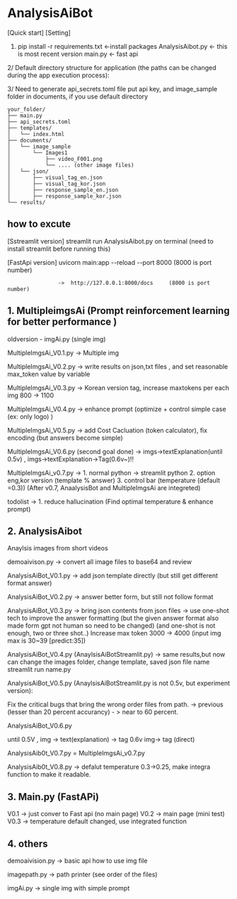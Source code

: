 # AnalysisAiBot

[Quick start]
 [Setting]
 1. pip install -r requirements.txt  <-install packages 
AnalysisAibot.py <- this is most recent version
main.py <- fast api

 2/ Default directory structure for  application (the paths can be changed during the app execution process):

  3/ Need to generate  api_secrets.toml file put api key, and image_sample folder in documents, if you use default directory
```plaintext
your_folder/
├── main.py
├── api_secrets.toml
├── templates/
│   └── index.html
├── documents/
│   └── image_sample
│       └── Images1
│           ├── video_F001.png
│           └── .... (other image files)
│   └── json/
│       ├── visual_tag_en.json
│       ├── visual_tag_kor.json
│       ├── response_sample_en.json
│       ├── response_sample_kor.json
└── results/ 

```
## how to excute

[Sstreamlit version] streamlit run AnalysisAibot.py on terminal  (need to install streamlit before running this) 

[FastApi version] uvicorn main:app --reload --port 8000  (8000 is port number)   

                    ->  http://127.0.0.1:8000/docs     (8000 is port number)
                  

## 1. MultipleimgsAi (Prompt reinforcement learning for better performance )

oldversion - imgAi.py (single img)

MultipleImgsAi_V0.1.py  ->  Multiple img

MultipleImgsAi_V0.2.py  -> write results on json,txt files , and set reasonable max_token value by variable

MultipleImgsAi_V0.3.py -> Korean version tag, increase maxtokens per each img 800 -> 1100 

MultipleImgsAi_V0.4.py -> enhance prompt (optimize + control simple case (ex: only logo) )

MultipleImgsAi_V0.5.py -> add Cost Cacluation (token calculator), fix encoding (but  answers become simple)

MultipleImgsAi_V0.6.py (second goal done) ->  imgs->textExplanation(until 0.5v) , imgs->textExplanation->Tag(0.6v~)!!

MultipleImgsAi_v0.7.py -> 1. normal python -> streamlit python
                          2. option eng,kor version (template % answer)
                          3. control bar (temperature (default =0.3)) 
(After v0.7, AnaalysisBot and MultipleImgsAi are integreted)


todolist -> 1. reduce hallucination (Find optimal temperature & enhance prompt)
                          
## 2. AnalysisAibot
Anaylsis images from short videos


demoaivison.py -> convert all image files to base64 and review

AnalysisAiBot_V0.1.py -> add json template directly (but still get different format answer)

AnalysisAiBot_V0.2.py  -> answer better form, but still not follow format

AnalysisAiBot_V0.3.py  -> bring json contents from json files
                      -> use one-shot tech to improve the answer formatting 
                        (but the given answer format also made form gpt not human so need to be changed)
                        (and one-shot is not enough, two or three shot..)
                        Increase max token 3000 -> 4000
                        (input img max is 30~39 [predict:35])

AnalysisAiBot_V0.4.py (AnaylsisAiBotStreamlit.py) -> same results,but now can change the images folder, change template, saved json file name
  streamlit run name.py



AnalysisAiBot_V0.5.py (AnaylsisAiBotStreamlit.py is not 0.5v, but experiment version):

Fix the critical bugs that bring the wrong order files from path. ->  previous (lesser than 20 percent accurancy) - > near to 60 percent.

AnalysisAiBot_V0.6.py 

until 0.5V ,  img -> text(explanation) -> tag
0.6v   img-> tag (direct)


AnalysisAib0t_V0.7.py = MultipleImgsAi_v0.7.py


AnalysisAib0t_V0.8.py -> defalut temperature 0.3->0.25, make integra function to make it readable.



## 3. Main.py (FastAPi)

V0.1 -> just conver to Fast api (no main page)
V0.2 -> main page (mini test)
V0.3 -> temperature default changed, use integrated function


## 4. others
  demoaivision.py -> basic api how to use img file

  imagepath.py  -> path printer (see order of the files)

  imgAi.py -> single img with simple prompt
